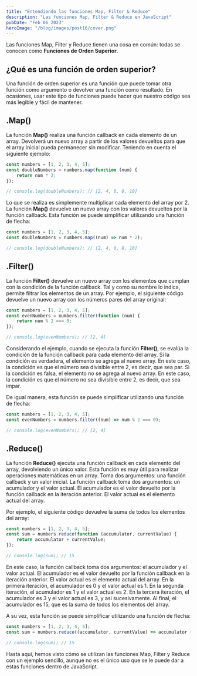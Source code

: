 ```yaml
---
title: "Entendiendo las funciones Map, Filter & Reduce"
description: "Las funciones Map, Filter & Reduce en JavaScript"
pubDate: "Feb 06 2023"
heroImage: "/blog/images/post16/cover.png"
---
```


Las funciones Map, Filter y Reduce tienen una cosa en común: todas se conocen como **Funciones de Orden Superior**.

## ¿Qué es una función de orden superior?

Una función de orden superior es una función que puede tomar otra función como argumento o devolver una función como resultado. En ocasiones, usar este tipo de funciones puede hacer que nuestro código sea más legible y fácil de mantener.

## .Map()

La función **Map()** realiza una función callback en cada elemento de un array. Devolverá un nuevo array a partir de los valores devueltos para que el array inicial pueda permanecer sin modificar. Teniendo en cuenta el siguiente ejemplo:

```js
const numbers = [1, 2, 3, 4, 5];
const doubleNumbers = numbers.map(function (num) {
	return num * 2;
});

// console.log(doubleNumbers); // [2, 4, 6, 8, 10]
```

Lo que se realiza es simplemente multiplicar cada elemento del array por 2. La función **Map()** devuelve un nuevo array con los valores devueltos por la función callback. Esta función se puede simplificar utilizando una función de flecha:

```js
const numbers = [1, 2, 3, 4, 5];
const doubleNumbers = numbers.map((num) => num * 2);

// console.log(doubleNumbers); // [2, 4, 6, 8, 10]
```

## .Filter()

La función **Filter()** devuelve un nuevo array con los elementos que cumplan con la condición de la función callback. Tal y como su nombre lo indica, permite filtrar los elementos de un array. Por ejemplo, el siguiente código devuelve un nuevo array con los números pares del array original:

```js
const numbers = [1, 2, 3, 4, 5];
const evenNumbers = numbers.filter(function (num) {
	return num % 2 === 0;
});

// console.log(evenNumbers); // [2, 4]
```

Considerando el ejemplo, cuando se ejecuta la función **Filter()**, se evalúa la condición de la función callback para cada elemento del array. Si la condición es verdadera, el elemento se agrega al nuevo array. En este caso, la condición es que el número sea divisible entre 2, es decir, que sea par. Si la condición es falsa, el elemento no se agrega al nuevo array. En este caso, la condición es que el número no sea divisible entre 2, es decir, que sea impar.

De igual manera, esta función se puede simplificar utilizando una función de flecha:

```js
const numbers = [1, 2, 3, 4, 5];
const evenNumbers = numbers.filter((num) => num % 2 === 0);

// console.log(evenNumbers); // [2, 4]
```

## .Reduce()

La función **Reduce()** ejecuta una función callback en cada elemento del array, devolviendo un único valor. Esta función es muy útil para realizar operaciones matemáticas en un array. Toma dos argumentos: una función callback y un valor inicial. La función callback toma dos argumentos: un acumulador y el valor actual. El acumulador es el valor devuelto por la función callback en la iteración anterior. El valor actual es el elemento actual del array.

Por ejemplo, el siguiente código devuelve la suma de todos los elementos del array:

```js
const numbers = [1, 2, 3, 4, 5];
const sum = numbers.reduce(function (accumulator, currentValue) {
	return accumulator + currentValue;
});

// console.log(sum); // 15
```

En este caso, la función callback toma dos argumentos: el acumulador y el valor actual. El acumulador es el valor devuelto por la función callback en la iteración anterior. El valor actual es el elemento actual del array. En la primera iteración, el acumulador es 0 y el valor actual es 1. En la segunda iteración, el acumulador es 1 y el valor actual es 2. En la tercera iteración, el acumulador es 3 y el valor actual es 3, y asi sucesivamente. Al final, el acumulador es 15, que es la suma de todos los elementos del array.

A su vez, esta función se puede simplificar utilizando una función de flecha:

```js
const numbers = [1, 2, 3, 4, 5];
const sum = numbers.reduce((accumulator, currentValue) => accumulator + currentValue);

// console.log(sum); // 15
```

Hasta aquí, hemos visto cómo se utilizan las funciones Map, Filter y Reduce con un ejemplo sencillo, aunque no es el único uso que se le puede dar a estas funciones dentro de JavaScript.